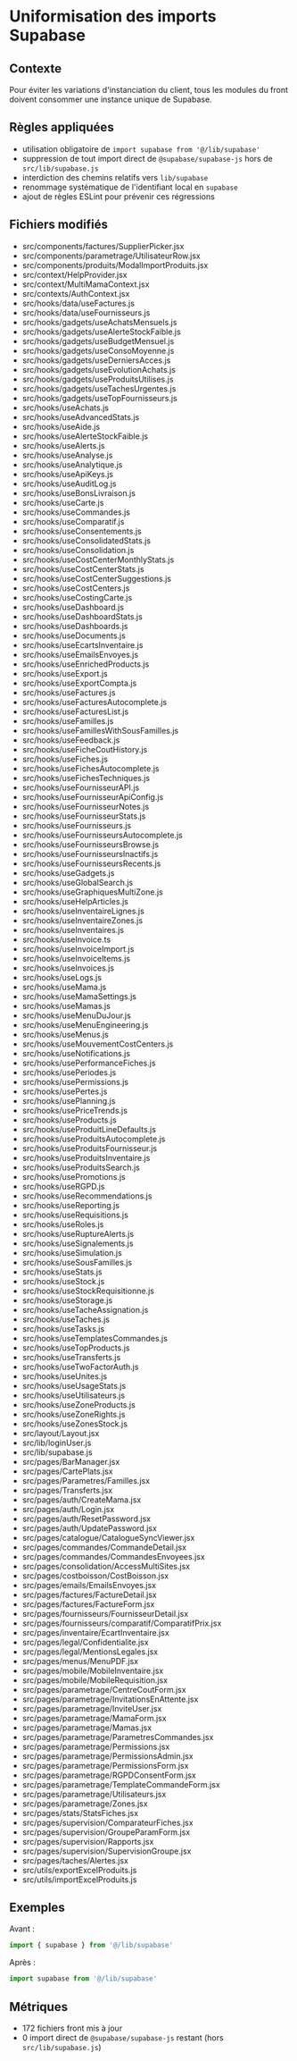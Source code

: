 # Uniformisation des imports Supabase

## Contexte
Pour éviter les variations d'instanciation du client, tous les modules du front doivent consommer une instance unique de Supabase.

## Règles appliquées
- utilisation obligatoire de `import supabase from '@/lib/supabase'`
- suppression de tout import direct de `@supabase/supabase-js` hors de `src/lib/supabase.js`
- interdiction des chemins relatifs vers `lib/supabase`
- renommage systématique de l'identifiant local en `supabase`
- ajout de règles ESLint pour prévenir ces régressions

## Fichiers modifiés
- src/components/factures/SupplierPicker.jsx
- src/components/parametrage/UtilisateurRow.jsx
- src/components/produits/ModalImportProduits.jsx
- src/context/HelpProvider.jsx
- src/context/MultiMamaContext.jsx
- src/contexts/AuthContext.jsx
- src/hooks/data/useFactures.js
- src/hooks/data/useFournisseurs.js
- src/hooks/gadgets/useAchatsMensuels.js
- src/hooks/gadgets/useAlerteStockFaible.js
- src/hooks/gadgets/useBudgetMensuel.js
- src/hooks/gadgets/useConsoMoyenne.js
- src/hooks/gadgets/useDerniersAcces.js
- src/hooks/gadgets/useEvolutionAchats.js
- src/hooks/gadgets/useProduitsUtilises.js
- src/hooks/gadgets/useTachesUrgentes.js
- src/hooks/gadgets/useTopFournisseurs.js
- src/hooks/useAchats.js
- src/hooks/useAdvancedStats.js
- src/hooks/useAide.js
- src/hooks/useAlerteStockFaible.js
- src/hooks/useAlerts.js
- src/hooks/useAnalyse.js
- src/hooks/useAnalytique.js
- src/hooks/useApiKeys.js
- src/hooks/useAuditLog.js
- src/hooks/useBonsLivraison.js
- src/hooks/useCarte.js
- src/hooks/useCommandes.js
- src/hooks/useComparatif.js
- src/hooks/useConsentements.js
- src/hooks/useConsolidatedStats.js
- src/hooks/useConsolidation.js
- src/hooks/useCostCenterMonthlyStats.js
- src/hooks/useCostCenterStats.js
- src/hooks/useCostCenterSuggestions.js
- src/hooks/useCostCenters.js
- src/hooks/useCostingCarte.js
- src/hooks/useDashboard.js
- src/hooks/useDashboardStats.js
- src/hooks/useDashboards.js
- src/hooks/useDocuments.js
- src/hooks/useEcartsInventaire.js
- src/hooks/useEmailsEnvoyes.js
- src/hooks/useEnrichedProducts.js
- src/hooks/useExport.js
- src/hooks/useExportCompta.js
- src/hooks/useFactures.js
- src/hooks/useFacturesAutocomplete.js
- src/hooks/useFacturesList.js
- src/hooks/useFamilles.js
- src/hooks/useFamillesWithSousFamilles.js
- src/hooks/useFeedback.js
- src/hooks/useFicheCoutHistory.js
- src/hooks/useFiches.js
- src/hooks/useFichesAutocomplete.js
- src/hooks/useFichesTechniques.js
- src/hooks/useFournisseurAPI.js
- src/hooks/useFournisseurApiConfig.js
- src/hooks/useFournisseurNotes.js
- src/hooks/useFournisseurStats.js
- src/hooks/useFournisseurs.js
- src/hooks/useFournisseursAutocomplete.js
- src/hooks/useFournisseursBrowse.js
- src/hooks/useFournisseursInactifs.js
- src/hooks/useFournisseursRecents.js
- src/hooks/useGadgets.js
- src/hooks/useGlobalSearch.js
- src/hooks/useGraphiquesMultiZone.js
- src/hooks/useHelpArticles.js
- src/hooks/useInventaireLignes.js
- src/hooks/useInventaireZones.js
- src/hooks/useInventaires.js
- src/hooks/useInvoice.ts
- src/hooks/useInvoiceImport.js
- src/hooks/useInvoiceItems.js
- src/hooks/useInvoices.js
- src/hooks/useLogs.js
- src/hooks/useMama.js
- src/hooks/useMamaSettings.js
- src/hooks/useMamas.js
- src/hooks/useMenuDuJour.js
- src/hooks/useMenuEngineering.js
- src/hooks/useMenus.js
- src/hooks/useMouvementCostCenters.js
- src/hooks/useNotifications.js
- src/hooks/usePerformanceFiches.js
- src/hooks/usePeriodes.js
- src/hooks/usePermissions.js
- src/hooks/usePertes.js
- src/hooks/usePlanning.js
- src/hooks/usePriceTrends.js
- src/hooks/useProducts.js
- src/hooks/useProduitLineDefaults.js
- src/hooks/useProduitsAutocomplete.js
- src/hooks/useProduitsFournisseur.js
- src/hooks/useProduitsInventaire.js
- src/hooks/useProduitsSearch.js
- src/hooks/usePromotions.js
- src/hooks/useRGPD.js
- src/hooks/useRecommendations.js
- src/hooks/useReporting.js
- src/hooks/useRequisitions.js
- src/hooks/useRoles.js
- src/hooks/useRuptureAlerts.js
- src/hooks/useSignalements.js
- src/hooks/useSimulation.js
- src/hooks/useSousFamilles.js
- src/hooks/useStats.js
- src/hooks/useStock.js
- src/hooks/useStockRequisitionne.js
- src/hooks/useStorage.js
- src/hooks/useTacheAssignation.js
- src/hooks/useTaches.js
- src/hooks/useTasks.js
- src/hooks/useTemplatesCommandes.js
- src/hooks/useTopProducts.js
- src/hooks/useTransferts.js
- src/hooks/useTwoFactorAuth.js
- src/hooks/useUnites.js
- src/hooks/useUsageStats.js
- src/hooks/useUtilisateurs.js
- src/hooks/useZoneProducts.js
- src/hooks/useZoneRights.js
- src/hooks/useZonesStock.js
- src/layout/Layout.jsx
- src/lib/loginUser.js
- src/lib/supabase.js
- src/pages/BarManager.jsx
- src/pages/CartePlats.jsx
- src/pages/Parametres/Familles.jsx
- src/pages/Transferts.jsx
- src/pages/auth/CreateMama.jsx
- src/pages/auth/Login.jsx
- src/pages/auth/ResetPassword.jsx
- src/pages/auth/UpdatePassword.jsx
- src/pages/catalogue/CatalogueSyncViewer.jsx
- src/pages/commandes/CommandeDetail.jsx
- src/pages/commandes/CommandesEnvoyees.jsx
- src/pages/consolidation/AccessMultiSites.jsx
- src/pages/costboisson/CostBoisson.jsx
- src/pages/emails/EmailsEnvoyes.jsx
- src/pages/factures/FactureDetail.jsx
- src/pages/factures/FactureForm.jsx
- src/pages/fournisseurs/FournisseurDetail.jsx
- src/pages/fournisseurs/comparatif/ComparatifPrix.jsx
- src/pages/inventaire/EcartInventaire.jsx
- src/pages/legal/Confidentialite.jsx
- src/pages/legal/MentionsLegales.jsx
- src/pages/menus/MenuPDF.jsx
- src/pages/mobile/MobileInventaire.jsx
- src/pages/mobile/MobileRequisition.jsx
- src/pages/parametrage/CentreCoutForm.jsx
- src/pages/parametrage/InvitationsEnAttente.jsx
- src/pages/parametrage/InviteUser.jsx
- src/pages/parametrage/MamaForm.jsx
- src/pages/parametrage/Mamas.jsx
- src/pages/parametrage/ParametresCommandes.jsx
- src/pages/parametrage/Permissions.jsx
- src/pages/parametrage/PermissionsAdmin.jsx
- src/pages/parametrage/PermissionsForm.jsx
- src/pages/parametrage/RGPDConsentForm.jsx
- src/pages/parametrage/TemplateCommandeForm.jsx
- src/pages/parametrage/Utilisateurs.jsx
- src/pages/parametrage/Zones.jsx
- src/pages/stats/StatsFiches.jsx
- src/pages/supervision/ComparateurFiches.jsx
- src/pages/supervision/GroupeParamForm.jsx
- src/pages/supervision/Rapports.jsx
- src/pages/supervision/SupervisionGroupe.jsx
- src/pages/taches/Alertes.jsx
- src/utils/exportExcelProduits.js
- src/utils/importExcelProduits.js

## Exemples
Avant :
```js
import { supabase } from '@/lib/supabase'
```
Après :
```js
import supabase from '@/lib/supabase'
```

## Métriques
- 172 fichiers front mis à jour
- 0 import direct de `@supabase/supabase-js` restant (hors `src/lib/supabase.js`)
